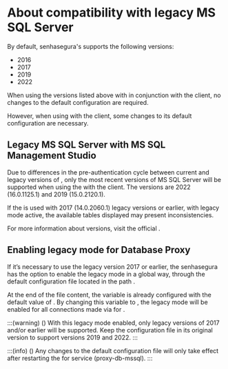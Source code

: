 # About compatibility with legacy MS SQL Server 

By default, senhasegura's  supports the following versions:

* 2016
* 2017
* 2019
* 2022 

When using the versions listed above with  in conjunction with the  client, no changes to the default configuration are required.

However, when using  with the  client, some changes to its default configuration are necessary.

## Legacy MS SQL Server with MS SQL Management Studio

Due to differences in the pre-authentication cycle between current and legacy versions of , only the most recent versions of MS SQL Server will be supported when using the  with the  client. The versions are 2022 (16.0.1125.1) and 2019 (15.0.2120.1).

If the  is used with 2017 (14.0.2060.1) legacy versions or earlier, with legacy mode active, the available tables displayed may present inconsistencies.

For more information about  versions, visit the official .

## Enabling legacy mode for Database Proxy

If it’s necessary to use the legacy version 2017 or earlier, the senhasegura  has the option to enable the legacy mode in a global way, through the default configuration file located in the path .

At the end of the file content, the  variable is already configured with the default value of . By changing this variable to , the legacy mode will be enabled for all connections made via  for . 

:::(warning) ()
With this legacy mode enabled, only legacy versions of  2017 and/or earlier will be supported. Keep the configuration file in its original version to support versions 2019 and 2022.
:::

:::(info) ()
Any changes to the default configuration file will only take effect after restarting the  for  service (proxy-db-mssql).
:::